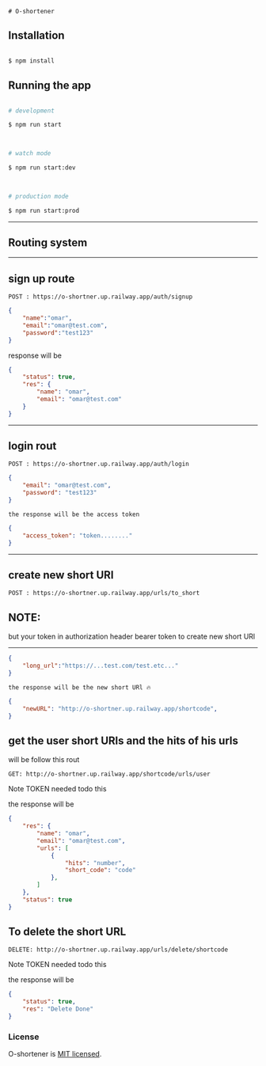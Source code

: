 	# O-shortener

  

## Installation

  

```bash

$ npm install

```

  

## Running the app

  

```bash

# development

$ npm run start

  

# watch mode

$ npm run start:dev

  

# production mode

$ npm run start:prod

```
---------
## Routing system
---------
  
## sign up route 

```
POST : https://o-shortner.up.railway.app/auth/signup
```
```json
{
    "name":"omar",
    "email":"omar@test.com",
    "password":"test123"
}
```
response will be 
```json
{
    "status": true,
    "res": {
        "name": "omar",
        "email": "omar@test.com"
    }
} 
``` 
---------
## login rout 

```
POST : https://o-shortner.up.railway.app/auth/login
```

```json
{
    "email": "omar@test.com",
    "password": "test123"
}
```

	the response will be the access token

```json
{
    "access_token": "token........"
}
```
---------

## create new short URl 

```
POST : https://o-shortner.up.railway.app/urls/to_short
```

NOTE: 
---------
but your token in authorization header bearer token to create new short URl

---------

```json
{
    "long_url":"https://...test.com/test.etc..."
}   
```
	the response will be the new short URl 🔥
```json 
{
    "newURL": "http://o-shortner.up.railway.app/shortcode",
}
```

## get the user short URls and the hits of his urls 

will be follow this rout 

```
GET: http://o-shortner.up.railway.app/shortcode/urls/user
```
Note TOKEN needed todo this 

the response will be 
```json 
{
    "res": {
        "name": "omar",
        "email": "omar@test.com",
        "urls": [
            {
                "hits": "number",
                "short_code": "code"
            },
        ]
    },
    "status": true
}
```
## To delete the short URL

```
DELETE: http://o-shortner.up.railway.app/urls/delete/shortcode
```
Note TOKEN needed todo this 

the response will be 
```json 
{
    "status": true,
    "res": "Delete Done"
}
```
### License

  

O-shortener is [MIT licensed](LICENSE).